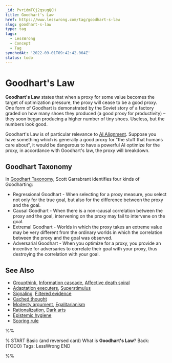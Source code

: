 ```yaml
---
_id: PvridmTCj2qsugQCH
title: Goodhart's Law
href: https://www.lesswrong.com/tag/goodhart-s-law
slug: goodhart-s-law
type: tag
tags:
  - LessWrong
  - Concept
  - Tag
synchedAt: '2022-09-01T09:42:42.064Z'
status: todo
---
```


# Goodhart's Law

**Goodhart's Law** states that when a proxy for some value becomes the target of optimization pressure, the proxy will cease to be a good proxy. One form of Goodhart is demonstrated by the Soviet story of a factory graded on how many shoes they produced (a good proxy for productivity) – they soon began producing a higher number of tiny shoes. Useless, but the numbers look good.

Goodhart's Law is of particular relevance to [AI Alignment](https://www.lessestwrong.com/tag/ai). Suppose you have something which is generally a good proxy for "the stuff that humans care about", it would be dangerous to have a powerful AI optimize for the proxy, in accordance with Goodhart's law, the proxy will breakdown.  

## Goodhart Taxonomy

In [Goodhart Taxonomy](https://www.lessestwrong.com/posts/EbFABnst8LsidYs5Y/goodhart-taxonomy), Scott Garrabrant identifies four kinds of Goodharting:

- Regressional Goodhart - When selecting for a proxy measure, you select not only for the true goal, but also for the difference between the proxy and the goal.
- Causal Goodhart - When there is a non-causal correlation between the proxy and the goal, intervening on the proxy may fail to intervene on the goal.
- Extremal Goodhart - Worlds in which the proxy takes an extreme value may be very different from the ordinary worlds in which the correlation between the proxy and the goal was observed.
- Adversarial Goodhart - When you optimize for a proxy, you provide an incentive for adversaries to correlate their goal with your proxy, thus destroying the correlation with your goal.

## See Also

- [Groupthink](https://lessestwrong.com/tag/groupthink), [Information cascade](https://lessestwrong.com/tag/information-cascades), [Affective death spiral](https://lessestwrong.com/tag/affective-death-spiral)
- [Adaptation executers](https://wiki.lesswrong.com/wiki/Adaptation_executers), [Superstimulus](https://lessestwrong.com/tag/superstimuli)
- [Signaling](https://lessestwrong.com/tag/signaling), [Filtered evidence](https://lessestwrong.com/tag/filtered-evidence)
- [Cached thought](https://lessestwrong.com/tag/cached-thought)
- [Modesty argument](https://lessestwrong.com/tag/modesty-argument), [Egalitarianism](https://lessestwrong.com/tag/egalitarianism)
- [Rationalization](https://lessestwrong.com/tag/rationalization), [Dark arts](https://lessestwrong.com/tag/dark-arts)
- [Epistemic hygiene](https://lessestwrong.com/tag/epistemic-hygiene)
- [Scoring rule](https://lessestwrong.com/tag/scoring-rule)


%%

% START
Basic (and reversed card)
What is **Goodhart's Law**?
Back: {TODO}
Tags: LessWrong
END
<!--ID: 1663157031807-->


%%
	
